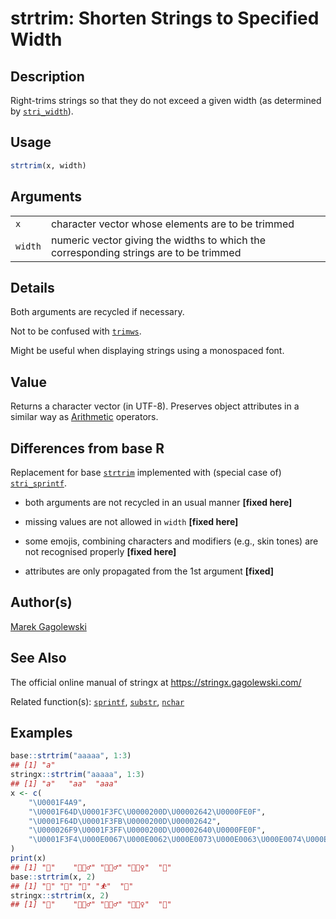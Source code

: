 # strtrim: Shorten Strings to Specified Width

## Description

Right-trims strings so that they do not exceed a given width (as determined by [`stri_width`](https://stringi.gagolewski.com/rapi/stri_width.html)).

## Usage

```r
strtrim(x, width)
```

## Arguments

|         |                                                                                       |
|---------|---------------------------------------------------------------------------------------|
| `x`     | character vector whose elements are to be trimmed                                     |
| `width` | numeric vector giving the widths to which the corresponding strings are to be trimmed |

## Details

Both arguments are recycled if necessary.

Not to be confused with [`trimws`](trimws.md).

Might be useful when displaying strings using a monospaced font.

## Value

Returns a character vector (in UTF-8). Preserves object attributes in a similar way as [Arithmetic](https://stat.ethz.ch/R-manual/R-devel/library/base/help/Arithmetic.html) operators.

## Differences from base R

Replacement for base [`strtrim`](https://stat.ethz.ch/R-manual/R-devel/library/base/help/strtrim.html) implemented with (special case of) [`stri_sprintf`](https://stringi.gagolewski.com/rapi/stri_sprintf.html).

-   both arguments are not recycled in an usual manner **\[fixed here\]**

-   missing values are not allowed in `width` **\[fixed here\]**

-   some emojis, combining characters and modifiers (e.g., skin tones) are not recognised properly **\[fixed here\]**

-   attributes are only propagated from the 1st argument **\[fixed\]**

## Author(s)

[Marek Gagolewski](https://www.gagolewski.com/)

## See Also

The official online manual of <span class="pkg">stringx</span> at <https://stringx.gagolewski.com/>

Related function(s): [`sprintf`](sprintf.md), [`substr`](substr.md), [`nchar`](nchar.md)

## Examples




```r
base::strtrim("aaaaa", 1:3)
## [1] "a"
stringx::strtrim("aaaaa", 1:3)
## [1] "a"   "aa"  "aaa"
x <- c(
    "\U0001F4A9",
    "\U0001F64D\U0001F3FC\U0000200D\U00002642\U0000FE0F",
    "\U0001F64D\U0001F3FB\U0000200D\U00002642",
    "\U000026F9\U0001F3FF\U0000200D\U00002640\U0000FE0F",
    "\U0001F3F4\U000E0067\U000E0062\U000E0073\U000E0063\U000E0074\U000E007F"
)
print(x)
## [1] "💩"    "🙍🏼‍♂️" "🙍🏻‍♂" "⛹🏿‍♀️"  "🏴󠁧󠁢󠁳󠁣󠁴󠁿"
base::strtrim(x, 2)
## [1] "💩" "🙍" "🙍" "⛹"  "🏴󠁧󠁢󠁳󠁣󠁴󠁿"
stringx::strtrim(x, 2)
## [1] "💩"    "🙍🏼‍♂️" "🙍🏻‍♂" "⛹🏿‍♀️"  "🏴󠁧󠁢󠁳󠁣󠁴󠁿"
```
